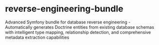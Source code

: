 # reverse-engineering-bundle
Advanced Symfony bundle for database reverse engineering - Automatically generates Doctrine entities from existing database schemas with intelligent type mapping, relationship detection, and comprehensive metadata extraction capabilities
